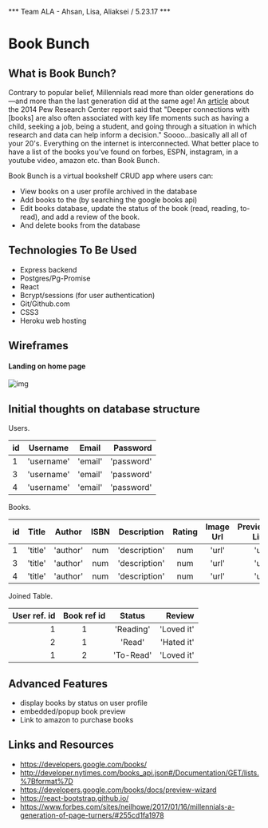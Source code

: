 *** Team ALA - Ahsan, Lisa, Aliaksei / 5.23.17 ***

# Book Bunch

## What is Book Bunch?

Contrary to popular belief, Millennials read more than older generations do—and more than the last generation did at the same age! An [article](https://www.theatlantic.com/technology/archive/2014/09/millennials-are-out-reading-older-generations/379934/) about the 2014 Pew Research Center report said that "Deeper connections with [books] are also often associated with key life moments such as having a child, seeking a job, being a student, and going through a situation in which research and data can help inform a decision." Soooo...basically all all of your 20's. Everything on the internet is interconnected. What better place to have a list of the books you've found on forbes, ESPN, instagram, in a youtube video, amazon etc. than Book Bunch. 

Book Bunch is a virtual bookshelf CRUD app where users can: 
- View books on a user profile archived in the database
- Add books to the (by searching the google books api)
- Edit books database, update the status of the book (read, reading, to-read), and add a review of the book.
- And delete books from the database

## Technologies To Be Used
- Express backend
- Postgres/Pg-Promise
- React
- Bcrypt/sessions (for user authentication)
- Git/Github.com
- CSS3
- Heroku web hosting

## Wireframes

#### Landing on home page

![img](path/name.png)


## Initial thoughts on database structure

Users.

| id | Username   | Email   | Password    | 
|--- |:----------:|:-------:| -----------:|
| 1  | 'username' | 'email' | 'password'  | 
| 3  | 'username' | 'email' | 'password'  | 
| 4  | 'username' | 'email' | 'password'  | 

Books.

| id | Title   | Author   | ISBN   |Description   | Rating | Image Url | Preview Link| 
|--- |:-------:|:--------:|:------:|:------------:|:------:|:---------:| -----------:|
| 1  | 'title' | 'author' | num    |'description' | num    | 'url'     |  'url'      |
| 3  | 'title' | 'author' | num    |'description' | num    | 'url'     |  'url'      |
| 4  | 'title' | 'author' | num    |'description' | num    | 'url'     |  'url'      |

Joined Table.

| User ref. id | Book ref id | Status   | Review     | 
|-------------:|:-----------:| :-------:| ----------:|
|     1        |     1       |'Reading' | 'Loved it' | 
|     2        |     1       | 'Read'   | 'Hated it' |
|     1        |     2       | 'To-Read'| 'Loved it' |

## Advanced Features
- display books by status on user profile
- embedded/popup book preview
- Link to amazon to purchase books

## Links and Resources

- https://developers.google.com/books/
- http://developer.nytimes.com/books_api.json#/Documentation/GET/lists.%7Bformat%7D
- https://developers.google.com/books/docs/preview-wizard
- https://react-bootstrap.github.io/
- https://www.forbes.com/sites/neilhowe/2017/01/16/millennials-a-generation-of-page-turners/#255cd1fa1978
